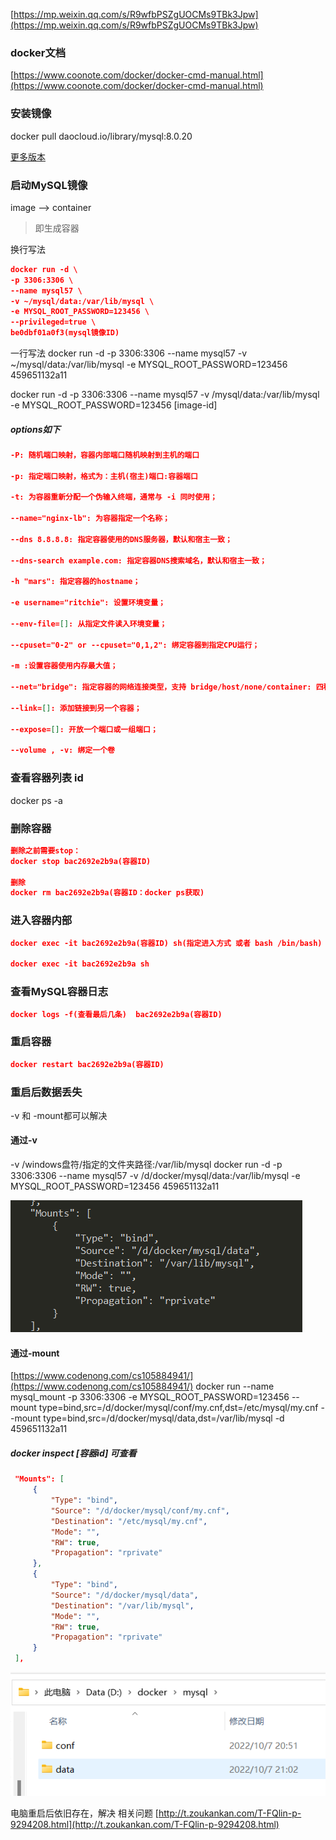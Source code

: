 [https://mp.weixin.qq.com/s/R9wfbPSZgUOCMs9TBk3Jpw](https://mp.weixin.qq.com/s/R9wfbPSZgUOCMs9TBk3Jpw)

### docker文档
[https://www.coonote.com/docker/docker-cmd-manual.html](https://www.coonote.com/docker/docker-cmd-manual.html)
### 安装镜像
docker pull daocloud.io/library/mysql:8.0.20

 [更多版本](https://hub.daocloud.io) 

### 启动MySQL镜像
image --> container
> 即生成容器

换行写法

```json
docker run -d \ 
-p 3306:3306 \ 
--name mysql57 \ 
-v ~/mysql/data:/var/lib/mysql \
-e MYSQL_ROOT_PASSWORD=123456 \
--privileged=true \ 
be0dbf01a0f3(mysql镜像ID)
```
一行写法
docker run -d  -p 3306:3306  --name mysql57 -v ~/mysql/data:/var/lib/mysql -e MYSQL_ROOT_PASSWORD=123456 459651132a11

docker run -d  -p 3306:3306  --name mysql57 -v /mysql/data:/var/lib/mysql -e MYSQL_ROOT_PASSWORD=123456 [image-id]
##### options如下
```json
-P: 随机端口映射，容器内部端口随机映射到主机的端口

-p: 指定端口映射，格式为：主机(宿主)端口:容器端口

-t: 为容器重新分配一个伪输入终端，通常与 -i 同时使用；

--name="nginx-lb": 为容器指定一个名称；

--dns 8.8.8.8: 指定容器使用的DNS服务器，默认和宿主一致；

--dns-search example.com: 指定容器DNS搜索域名，默认和宿主一致；

-h "mars": 指定容器的hostname；

-e username="ritchie": 设置环境变量；

--env-file=[]: 从指定文件读入环境变量；

--cpuset="0-2" or --cpuset="0,1,2": 绑定容器到指定CPU运行；

-m :设置容器使用内存最大值；

--net="bridge": 指定容器的网络连接类型，支持 bridge/host/none/container: 四种类型；

--link=[]: 添加链接到另一个容器；

--expose=[]: 开放一个端口或一组端口；

--volume , -v: 绑定一个卷
```
### 查看容器列表 id
docker ps -a
### 删除容器

```json
删除之前需要stop：
docker stop bac2692e2b9a(容器ID)

删除
docker rm bac2692e2b9a(容器ID：docker ps获取)
```

### 进入容器内部
```json
docker exec -it bac2692e2b9a(容器ID) sh(指定进入方式 或者 bash /bin/bash)

docker exec -it bac2692e2b9a sh
```
### 查看MySQL容器日志
```json
docker logs -f(查看最后几条)  bac2692e2b9a(容器ID)
```
### 重启容器
```json
docker restart bac2692e2b9a(容器ID)
```

### 重启后数据丢失
-v 和 -mount都可以解决
#### 通过-v
 -v /windows盘符/指定的文件夹路径:/var/lib/mysql
docker run -d  -p 3306:3306  --name mysql57 -v /d/docker/mysql/data:/var/lib/mysql -e MYSQL_ROOT_PASSWORD=123456 459651132a11



![docker inspect [容器id]](https://raw.githubusercontent.com/xxxsjan/pic-bed/main/202307281353623.png)





#### 通过-mount
[https://www.codenong.com/cs105884941/](https://www.codenong.com/cs105884941/)
docker run --name  mysql_mount -p 3306:3306 -e MYSQL_ROOT_PASSWORD=123456 --mount type=bind,src=/d/docker/mysql/conf/my.cnf,dst=/etc/mysql/my.cnf --mount   type=bind,src=/d/docker/mysql/data,dst=/var/lib/mysql -d 459651132a11
##### docker inspect [容器id]  可查看
```json
 "Mounts": [                                      
     {                                            
         "Type": "bind",                          
         "Source": "/d/docker/mysql/conf/my.cnf", 
         "Destination": "/etc/mysql/my.cnf",      
         "Mode": "",                              
         "RW": true,                              
         "Propagation": "rprivate"                
     },                                           
     {                                            
         "Type": "bind",                          
         "Source": "/d/docker/mysql/data",        
         "Destination": "/var/lib/mysql",         
         "Mode": "",                              
         "RW": true,                              
         "Propagation": "rprivate"                
     }                                            
 ],                                               
```


![image.png](https://raw.githubusercontent.com/xxxsjan/pic-bed/main/202307281353266.png)



电脑重启后依旧存在，解决
相关问题
[http://t.zoukankan.com/T-FQlin-p-9294208.html](http://t.zoukankan.com/T-FQlin-p-9294208.html)